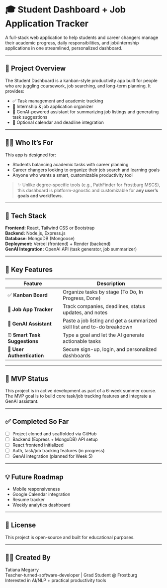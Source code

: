 # 🎓 Student Dashboard + Job Application Tracker

A full-stack web application to help students and career changers manage their academic progress, daily responsibilities, and job/internship applications in one streamlined, personalized dashboard.

---

## 📌 Project Overview

The Student Dashboard is a kanban-style productivity app built for people who are juggling coursework, job searching, and long-term planning. It provides:

- ✅ Task management and academic tracking
- 📁 Internship & job application organizer
- 🧠 GenAI-powered assistant for summarizing job listings and generating task suggestions
- 📅 Optional calendar and deadline integration

---

## 🧑‍🎓 Who It’s For

This app is designed for:
- Students balancing academic tasks with career planning
- Career changers looking to organize their job search and learning goals
- Anyone who wants a smart, customizable productivity tool

> ✨ Unlike degree-specific tools (e.g., PathFinder for Frostburg MSCS), this dashboard is platform-agnostic and customizable for **any user’s goals and workflows**.

---

## 🧰 Tech Stack

**Frontend:** React, Tailwind CSS or Bootstrap  
**Backend:** Node.js, Express.js  
**Database:** MongoDB (Mongoose)  
**Deployment:** Vercel (frontend) + Render (backend)  
**GenAI Integration:** OpenAI API (task generator, job summarizer)

---

## 🔮 Key Features

| Feature | Description |
|--------|-------------|
| ✅ **Kanban Board** | Organize tasks by stage (To Do, In Progress, Done) |
| 📁 **Job App Tracker** | Track companies, deadlines, status updates, and notes |
| 🤖 **GenAI Assistant** | Paste a job listing and get a summarized skill list and to-do breakdown |
| ⏰ **Smart Task Suggestions** | Type a goal and let the AI generate actionable tasks |
| 🔐 **User Authentication** | Secure sign-up, login, and personalized dashboards |

---

## 🚧 MVP Status

This project is in active development as part of a 6-week summer course. The MVP goal is to build core task/job tracking features and integrate a GenAI assistant.

---

## ✅ Completed So Far

- [ ] Project cloned and scaffolded via GitHub
- [ ] Backend (Express + MongoDB) API setup
- [ ] React frontend initialized
- [ ] Auth, task/job tracking features (in progress)
- [ ] GenAI integration (planned for Week 5)

---

## 💡 Future Roadmap

- Mobile responsiveness
- Google Calendar integration
- Resume tracker
- Weekly analytics dashboard

---

## 📄 License

This project is open-source and built for educational purposes.

---

## 🙋‍♀️ Created By

Tatiana Megarry  
Teacher-turned-software-developer | Grad Student @ Frostburg  
Interested in AI/NLP + practical productivity tools
